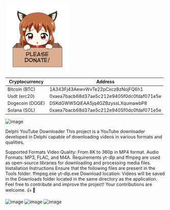 <img src="https://github.com/K3V1991/Donate-Crypto/blob/main/Anime-Girl-Donation.png" width="200"></a>
<br />

| Cryptocurrency | Address |
| --- | --- |
| Bitcoin (BTC) | 1A343Fj43AewvWvTe22pCxcz8zNojFQ6h1 |
| Usdt (erc20) | 0xaea7bacb68d37ae5c212e9405f0dc0fdaf071e5e |
| Dogecoin (DOGE) | DSKdGWW5QiEAA5jq4GZBzyssLXqumawbP8
| Solana (SOL) | 0xaea7bacb68d37ae5c212e9405f0dc0fdaf071e5e |

![image](https://github.com/user-attachments/assets/a52f53eb-3165-4254-8acd-60715fdf2f3b)





Delphi YouTube Downloader
This project is a YouTube downloader developed in Delphi capable of downloading videos in various formats and qualities.

Supported Formats
Video Quality: From 8K to 360p in MP4 format.
Audio Formats: MP3, FLAC, and M4A.
Requirements
yt-dlp and ffmpeg are used as open-source libraries for downloading and processing media files.
Installation Instructions
Ensure that the following files are present in the Tools folder:
ffmpeg.exe
yt-dlp.exe
Download location: Videos will be saved in the Downloads folder located in the same directory as the application.
Feel free to contribute and improve the project! Your contributions are welcome. :+1: :rocket:


![image](https://github.com/user-attachments/assets/93a99fd1-d3f9-49f9-8c84-82ed85a5c9be)
![image](https://github.com/user-attachments/assets/d2300e96-89ae-45d6-a0bb-93fae905f7d5)
![image](https://github.com/user-attachments/assets/c48ee554-6a65-4dad-aa63-349c89aea4c6)

